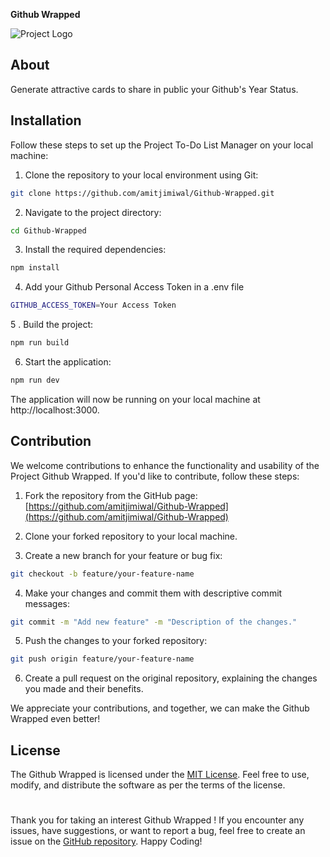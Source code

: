 **Github Wrapped**

![Project Logo](https://res.cloudinary.com/dejzy9q65/image/upload/v1702742821/Screenshot_2023-12-16_at_9.35.54_PM_r3eyfj.png)

## About

Generate attractive cards to share in public your Github's Year Status.

## Installation

Follow these steps to set up the Project To-Do List Manager on your local machine:

1. Clone the repository to your local environment using Git:

```bash
git clone https://github.com/amitjimiwal/Github-Wrapped.git
```

2. Navigate to the project directory:

```bash
cd Github-Wrapped
```

3. Install the required dependencies:

```bash
npm install
```

4. Add your Github Personal Access Token in a .env file

```bash
GITHUB_ACCESS_TOKEN=Your Access Token
```

5 . Build the project:

```bash
npm run build
```

6. Start the application:

```bash
npm run dev
```

The application will now be running on your local machine at http://localhost:3000.

## Contribution

We welcome contributions to enhance the functionality and usability of the Project Github Wrapped. If you'd like to contribute, follow these steps:

1. Fork the repository from the GitHub page: [https://github.com/amitjimiwal/Github-Wrapped](https://github.com/amitjimiwal/Github-Wrapped)

2. Clone your forked repository to your local machine.

3. Create a new branch for your feature or bug fix:

```bash
git checkout -b feature/your-feature-name
```

4. Make your changes and commit them with descriptive commit messages:

```bash
git commit -m "Add new feature" -m "Description of the changes."
```

5. Push the changes to your forked repository:

```bash
git push origin feature/your-feature-name
```

6. Create a pull request on the original repository, explaining the changes you made and their benefits.

We appreciate your contributions, and together, we can make the Github Wrapped even better!

## License

The Github Wrapped is licensed under the [MIT License](https://opensource.org/licenses/MIT). Feel free to use, modify, and distribute the software as per the terms of the license.

# 


Thank you for taking an interest Github Wrapped ! If you encounter any issues, have suggestions, or want to report a bug, feel free to create an issue on the [GitHub repository](https://github.com/amitjimiwal/Github-Wrapped). Happy Coding!
